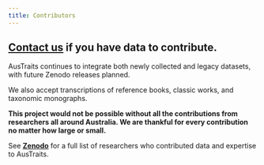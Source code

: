 ```yaml
---
title: Contributors
---
```

## <ins>**[Contact us](/#08_contact)**</ins> if you have data to contribute.  

AusTraits continues to integrate both newly collected and legacy datasets, with future Zenodo releases planned.  

We also accept transcriptions of reference books, classic works, and taxonomic monographs.


**This project would not be possible without all the contributions from researchers all around Australia. We are thankful for every contribution no matter how large or small.**

See <ins>**[Zenodo](https://doi.org/10.5281/zenodo.3568417)**</ins> for a full list of researchers who contributed data and expertise to AusTraits.
